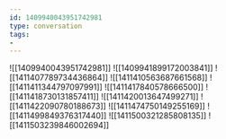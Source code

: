 ```yaml
---
id: 1409940043951742981
type: conversation
tags:
- 
---
```

![[1409940043951742981]]
![[1409941899172003841]]
![[1411407789734436864]]
![[1411410563687661568]]
![[1411411344797097991]]
![[1411417840578666500]]
![[1411418730131857411]]
![[1411420013647499271]]
![[1411422090780188673]]
![[1411474750149255169]]
![[1411499849376317440]]
![[1411500321285808135]]
![[1411503239846002694]]

